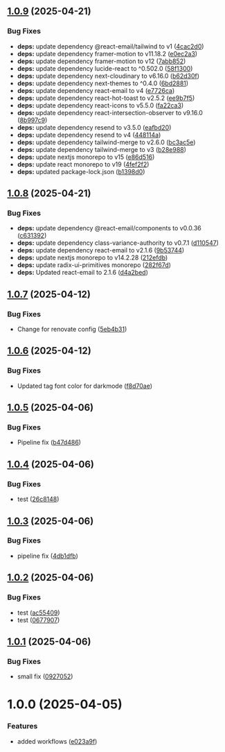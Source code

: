 ## [1.0.9](https://github.com/LucEast/portfolio/compare/v1.0.8...v1.0.9) (2025-04-21)


### Bug Fixes

* **deps:** update dependency @react-email/tailwind to v1 ([4cac2d0](https://github.com/LucEast/portfolio/commit/4cac2d0827838307c9ca67e9fafa31d16dd3055e))
* **deps:** update dependency framer-motion to v11.18.2 ([e0ec2a3](https://github.com/LucEast/portfolio/commit/e0ec2a3dddf585812a4540a29d5bd20f4b795a73))
* **deps:** update dependency framer-motion to v12 ([7abb852](https://github.com/LucEast/portfolio/commit/7abb8520cd45da7a3a0df20c0dc57226e4e4be9d))
* **deps:** update dependency lucide-react to ^0.502.0 ([58f1300](https://github.com/LucEast/portfolio/commit/58f130075eefaf36aff0e6638bf5b57346278515))
* **deps:** update dependency next-cloudinary to v6.16.0 ([b62d30f](https://github.com/LucEast/portfolio/commit/b62d30f61835d09c2b8c30554962bcd835a0832b))
* **deps:** update dependency next-themes to ^0.4.0 ([6bd2881](https://github.com/LucEast/portfolio/commit/6bd288141b39e68fc3b8659656e5c7e3d92ce5a2))
* **deps:** update dependency react-email to v4 ([e7726ca](https://github.com/LucEast/portfolio/commit/e7726ca99b9c72f26c86b504092abf90d5773270))
* **deps:** update dependency react-hot-toast to v2.5.2 ([ee9b7f5](https://github.com/LucEast/portfolio/commit/ee9b7f5b218d38606dfb092b4c9bb603a94cd9a2))
* **deps:** update dependency react-icons to v5.5.0 ([fa22ca3](https://github.com/LucEast/portfolio/commit/fa22ca377d941819f267ca87ee956c30cdacf53a))
* **deps:** update dependency react-intersection-observer to v9.16.0 ([8b997c9](https://github.com/LucEast/portfolio/commit/8b997c9d3928bad8fecd576f860ee357a815279d))
* **deps:** update dependency resend to v3.5.0 ([eafbd20](https://github.com/LucEast/portfolio/commit/eafbd20e5c45a70134a8832f7c8ea2854dc8e42d))
* **deps:** update dependency resend to v4 ([448114a](https://github.com/LucEast/portfolio/commit/448114ac151889e7f7e261d7d6a8520dce3e4610))
* **deps:** update dependency tailwind-merge to v2.6.0 ([bc3ac5e](https://github.com/LucEast/portfolio/commit/bc3ac5ed7ea325fd8f7e8ef2ba1028a7dc01d364))
* **deps:** update dependency tailwind-merge to v3 ([b28e988](https://github.com/LucEast/portfolio/commit/b28e9884c8ddfcaaa0fbe0202b9e708067e1081a))
* **deps:** update nextjs monorepo to v15 ([e86d516](https://github.com/LucEast/portfolio/commit/e86d5160c49893d869023d7374ff3c7324096db6))
* **deps:** update react monorepo to v19 ([4fef2f2](https://github.com/LucEast/portfolio/commit/4fef2f2d6c4feea46465e471ffd84d7ca7e503f5))
* **deps:** updated package-lock.json ([b1398d0](https://github.com/LucEast/portfolio/commit/b1398d0d8f578efc53957b93205315ccd52b77fc))

## [1.0.8](https://github.com/LucEast/portfolio/compare/v1.0.7...v1.0.8) (2025-04-21)


### Bug Fixes

* **deps:** update dependency @react-email/components to v0.0.36 ([c631392](https://github.com/LucEast/portfolio/commit/c6313921e831f744c4c847537a889958a15fd249))
* **deps:** update dependency class-variance-authority to v0.7.1 ([d110547](https://github.com/LucEast/portfolio/commit/d110547f12898400db34f480954f19d33488fcd4))
* **deps:** update dependency react-email to v2.1.6 ([9b53744](https://github.com/LucEast/portfolio/commit/9b5374442b7c851948399f68b9fb27f244f76ab0))
* **deps:** update nextjs monorepo to v14.2.28 ([212efdb](https://github.com/LucEast/portfolio/commit/212efdbeb1591d07dc7dc5a3f8aee84ca2d754fc))
* **deps:** update radix-ui-primitives monorepo ([282f67d](https://github.com/LucEast/portfolio/commit/282f67d85a1e87c85ed141929ac15bffdefaa283))
* **deps:** Updated react-email to 2.1.6 ([d4a2bed](https://github.com/LucEast/portfolio/commit/d4a2bed8a240aef4fd6d393619c67a9239a83ae6))

## [1.0.7](https://github.com/LucEast/portfolio/compare/v1.0.6...v1.0.7) (2025-04-12)


### Bug Fixes

* Change for renovate config ([5eb4b31](https://github.com/LucEast/portfolio/commit/5eb4b31b01092f258df69b929325a1f61fc146b6))

## [1.0.6](https://github.com/LucEast/portfolio/compare/v1.0.5...v1.0.6) (2025-04-12)


### Bug Fixes

* Updated tag font color for darkmode ([f8d70ae](https://github.com/LucEast/portfolio/commit/f8d70ae79302970c174b433884cd653bff3b0c74))

## [1.0.5](https://github.com/LucEast/portfolio/compare/v1.0.4...v1.0.5) (2025-04-06)


### Bug Fixes

* Pipeline fix ([b47d486](https://github.com/LucEast/portfolio/commit/b47d486e8cc6e3c0e21eeca8ddbbd16d1fa403a6))

## [1.0.4](https://github.com/LucEast/portfolio/compare/v1.0.3...v1.0.4) (2025-04-06)


### Bug Fixes

* test ([26c8148](https://github.com/LucEast/portfolio/commit/26c81488ac4bd2b3b4772e9c3ae2dec299b0ddee))

## [1.0.3](https://github.com/LucEast/portfolio/compare/v1.0.2...v1.0.3) (2025-04-06)


### Bug Fixes

* pipeline fix ([4db1dfb](https://github.com/LucEast/portfolio/commit/4db1dfb0f27aff49dfc87a27a55cfadcf582f0f2))

## [1.0.2](https://github.com/LucEast/portfolio/compare/v1.0.1...v1.0.2) (2025-04-06)


### Bug Fixes

* test ([ac55409](https://github.com/LucEast/portfolio/commit/ac55409ae864aeef95ae22a3a4c1f8e8cbdb4f2a))
* test ([0677907](https://github.com/LucEast/portfolio/commit/0677907570944f5189737d7b8a686e594b586eb4))

## [1.0.1](https://github.com/LucEast/portfolio/compare/v1.0.0...v1.0.1) (2025-04-06)


### Bug Fixes

* small fix ([0927052](https://github.com/LucEast/portfolio/commit/09270524bcdb2c0ea90acad10874c9313405b198))

# 1.0.0 (2025-04-05)


### Features

* added workflows ([e023a9f](https://github.com/LucEast/portfolio/commit/e023a9f5e5b0d9392eaf10c155d79c3d479a2411))
